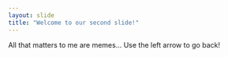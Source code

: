```yaml
---
layout: slide
title: "Welcome to our second slide!"
---
```

All that matters to me are memes...
Use the left arrow to go back!
